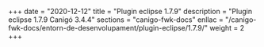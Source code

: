 +++
date        = "2020-12-12"
title       = "Plugin eclipse 1.7.9"
description = "Plugin eclipse 1.7.9 Canigó 3.4.4"
sections    = "canigo-fwk-docs"
enllac		= "/canigo-fwk-docs/entorn-de-desenvolupament/plugin-eclipse/1.7.9/"
weight		= 2
+++
